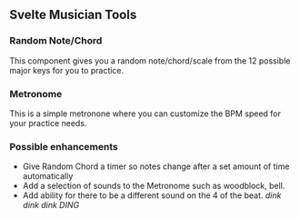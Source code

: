 ## Svelte Musician Tools

### Random Note/Chord
This component gives you a random note/chord/scale from the 12 possible major keys for you to practice.

### Metronome
This is a simple metronone where you can customize the BPM speed for your practice needs.

### Possible enhancements
- Give Random Chord a timer so notes change after a set amount of time automatically
- Add a selection of sounds to the Metronome such as woodblock, bell.
- Add ability for there to be a different sound on the 4 of the beat.  *dink dink dink DING*